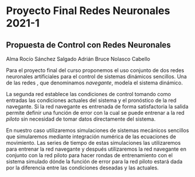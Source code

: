 # Proyecto Final Redes Neuronales 2021-1

## Propuesta de Control con Redes Neuronales

Alma Rocío Sánchez Salgado 
Adrián Bruce Nolasco Cabello 

Para el proyecto final del curso proponemos el uso conjunto de dos redes neuronales artificiales para el control de sistemas dinámicos sencillos. Una de las redes , que denominamos _navegante_, modela el sistema dinámico.

La segunda red establece las condiciones de control tomando como entradas las condiciones actuales del sistema y el pronóstico de la red navegante. Si la red navegante es entrenada de forma satisfactoria la salida permite definir una función de error con la cual se puede entrenar a la red _piloto_ sin necesidad de tomar datos directamente del sistema.

En nuestro caso utilizaremos simulaciones de sistemas mecánicos sencillos que simularemos mediante integración numérica de las ecuaciones de movimiento. Las series de tiempo de estas simulaciones las utilizaremos para entrenar la red navegante y después utilizaremos la red navegante en conjunto con la red piloto para hacer rondas de entrenamiento con el sistema simulado dónde la función de error para la red piloto estará dada por la diferencia entre las condiciones deseadas y las actuales.
